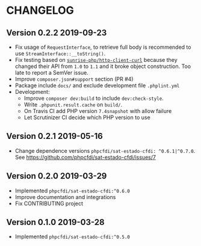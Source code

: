 # CHANGELOG

## Version 0.2.2 2019-09-23

- Fix usage of `RequestInterface`, to retrieve full body is recommended to use `StreamInterface::__toString()`.
- Fix testing based on [`sunrise-php/http-client-curl`](https://github.com/sunrise-php/http-client-curl) because
  they changed their API from `1.0` to `1.1` and it broke object construction. Too late to report a SemVer issue.
- Improve `composer.json#support` section (PR #4)
- Package include `docs/` and exclude development file `.phplint.yml`
- Development:
    - Improve `composer dev:build` to include `dev:check-style`.
    - Write `.phpunit.result.cache` on `build/`.
    - On Travis CI add PHP version `7.4snapshot` with allow failure
    - Let Scrutinizer CI decide which PHP version to use


## Version 0.2.1 2019-05-16

- Change dependence versions `phpcfdi/sat-estado-cfdi: ^0.6.1|^0.7.0`.
  See <https://github.com/phpcfdi/sat-estado-cfdi/issues/7>


## Version 0.2.0 2019-03-29

- Implemented `phpcfdi/sat-estado-cfdi:^0.6.0`
- Improve documentation and integrations
- Fix CONTRIBUTING project


## Version 0.1.0 2019-03-28

- Implemented `phpcfdi/sat-estado-cfdi:^0.5.0`
